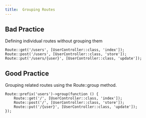 ```yaml
---
title:  Grouping Routes
---
```


## Bad Practice
 Defining individual routes without grouping them

    Route::get('/users', [UserController::class, 'index']);
    Route::post('/users', [UserController::class, 'store']);
    Route::put('/users/{user}', [UserController::class, 'update']);


## Good Practice
Grouping related routes using the <span class="text-[13px] bg-[#EDEEF3] px-2 py-1">Route::group</span> method.

	Route::prefix('users')->group(function () {
        Route::get('/', [UserController::class, 'index']);
        Route::post('/', [UserController::class, 'store']);
        Route::put('/{user}', [UserController::class, 'update']);    
    });

